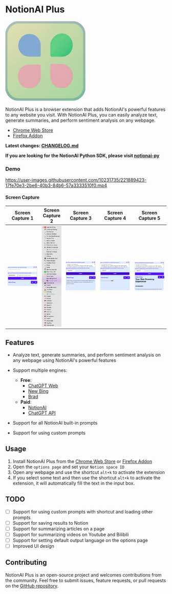 
# NotionAI Plus

<img src="./assets/icon.png" width="250">

NotionAI Plus is a browser extension that adds NotionAI's powerful features to any website you visit. With NotionAI Plus, you can easily analyze text, generate summaries, and perform sentiment analysis on any webpage.

- [Chrome Web Store](https://chrome.google.com/webstore/detail/notionai-plus/ilgkcoockdhdpkikaakkjacblhpmdmeo)
- [Firefox Addon](https://addons.mozilla.org/en-US/firefox/addon/notionai-plus/)

**Latest changes: [CHANGELOG.md](./CHANGELOG.md)**

**If you are looking for the NotionAI Python SDK, please visit [notionai-py](https://github.com/Vaayne/notionai-py)**

### Demo

https://user-images.githubusercontent.com/10231735/221889423-17fe70e3-2be6-40b3-84b6-57a3333510f0.mp4

#### Screen Capture

|            Screen Capture 1            |            Screen Capture 2            |            Screen Capture 3            |            Screen Capture 4            |            Screen Capture 5            |
| :------------------------------------: | :------------------------------------: | :------------------------------------: | :------------------------------------: | :------------------------------------: |
| ![](./docs/images/notionai-plus-1.png) | ![](./docs/images/notionai-plus-2.png) | ![](./docs/images/notionai-plus-3.png) | ![](./docs/images/notionai-plus-4.png) | ![](./docs/images/notionai-plus-5.png) |

## Features

- Analyze text, generate summaries, and perform sentiment analysis on any webpage using NotionAI's powerful features
- Support multiple engines:
  - **Free**:
    - [ChatGPT Web](https://chat.openai.com/)
    - [New Bing](https://www.bing.com/new)
    - [Brad](https://bard.google.com/)
  - **Paid**:
    - [NotionAI](https://www.notion.so/product/ai)
    - [ChatGPT API](https://platform.openai.com/docs/api-reference/chat/create)

- Support for all NotionAI built-in prompts
- Support for using custom prompts

## Usage

1. Install NotionAI Plus from the [Chrome Web Store](https://chrome.google.com/webstore/detail/notionai-plus/ilgkcoockdhdpkikaakkjacblhpmdmeo) or [Firefox Addon](https://addons.mozilla.org/en-US/firefox/addon/notionai-plus/)
2. Open the `options page` and set your `Notion space ID`
3. Open any webpage and use the shortcut `alt+k` to activate the extension
4. If you select some text and then use the shortcut `alt+k` to activate the extension, it will automatically fill the text in the input box.

## TODO

- [ ] Support for using custom prompts with shortcut and loading other prompts
- [ ] Support for saving results to Notion
- [ ] Support for summarizing articles on a page
- [ ] Support for summarizing videos on Youtube and Bilibili
- [ ] Support for setting default output language on the options page
- [ ] Improved UI design

## Contributing

NotionAI Plus is an open-source project and welcomes contributions from the community. Feel free to submit issues, feature requests, or pull requests on the [GitHub repository](https://github.com/Vaayne/NotionAI-Plus).
